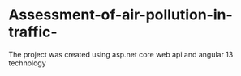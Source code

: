 # Assessment-of-air-pollution-in-traffic-
The project was created using asp.net core web api and angular 13 technology
